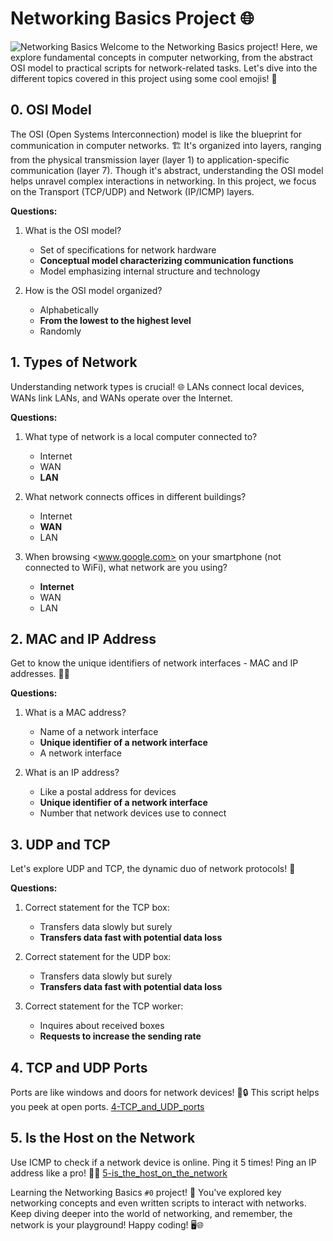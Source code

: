 # Networking Basics Project 🌐

![Networking Basics](https://cdn.educba.com/academy/wp-content/uploads/2016/05/basic-fundamental-of-networking.jpg)
Welcome to the Networking Basics project! Here, we explore fundamental concepts in computer networking, from the abstract OSI model to practical scripts for network-related tasks. Let's dive into the different topics covered in this project using some cool emojis! 🚀

## 0. OSI Model

The OSI (Open Systems Interconnection) model is like the blueprint for communication in computer networks. 🏗️ It's organized into layers, ranging from the physical transmission layer (layer 1) to application-specific communication (layer 7). Though it's abstract, understanding the OSI model helps unravel complex interactions in networking. In this project, we focus on the Transport (TCP/UDP) and Network (IP/ICMP) layers.

**Questions:**

1. What is the OSI model?
   - Set of specifications for network hardware
   - **Conceptual model characterizing communication functions**
   - Model emphasizing internal structure and technology

2. How is the OSI model organized?
   - Alphabetically
   - **From the lowest to the highest level**
   - Randomly

## 1. Types of Network

Understanding network types is crucial! 🌐 LANs connect local devices, WANs link LANs, and WANs operate over the Internet.

**Questions:**

1. What type of network is a local computer connected to?
   - Internet
   - WAN
   - **LAN**

2. What network connects offices in different buildings?
   - Internet
   - **WAN**
   - LAN

3. When browsing <www.google.com> on your smartphone (not connected to WiFi), what network are you using?
   - **Internet**
   - WAN
   - LAN

## 2. MAC and IP Address

Get to know the unique identifiers of network interfaces - MAC and IP addresses. 🕵️‍♂️

**Questions:**

1. What is a MAC address?
   - Name of a network interface
   - **Unique identifier of a network interface**
   - A network interface

2. What is an IP address?
   - Like a postal address for devices
   - **Unique identifier of a network interface**
   - Number that network devices use to connect

## 3. UDP and TCP

Let's explore UDP and TCP, the dynamic duo of network protocols! 🚀

**Questions:**

1. Correct statement for the TCP box:
   - Transfers data slowly but surely
   - **Transfers data fast with potential data loss**

2. Correct statement for the UDP box:
   - Transfers data slowly but surely
   - **Transfers data fast with potential data loss**

3. Correct statement for the TCP worker:
   - Inquires about received boxes
   - **Requests to increase the sending rate**

## 4. TCP and UDP Ports

Ports are like windows and doors for network devices! 🚪🔒 This script helps you peek at open ports.
[4-TCP_and_UDP_ports](https://github.com/CletsyMedia/alx-system_engineering-devops/blob/master/0x07-networking_basics/4-TCP_and_UDP_ports)

## 5. Is the Host on the Network

Use ICMP to check if a network device is online. Ping it 5 times!
Ping an IP address like a pro! 🚀✨
[5-is_the_host_on_the_network](https://github.com/CletsyMedia/alx-system_engineering-devops/blob/master/0x07-networking_basics/5-is_the_host_on_the_network)

Learning the Networking Basics `#0` project! 🎉 You've explored key networking concepts and even written scripts to interact with networks. Keep diving deeper into the world of networking, and remember, the network is your playground! Happy coding! 🖥️🌐
